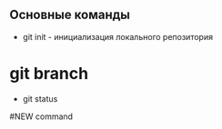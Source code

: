 ## Основные команды ##

* git init - инициализация локального репозитория

# git branch

* git status

#NEW command
